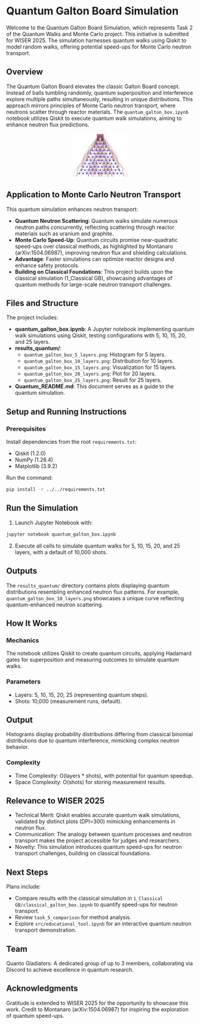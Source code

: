# Quantum Galton Board Simulation

Welcome to the Quantum Galton Board Simulation, which represents Task 2 of the Quantum Walks and Monte Carlo project. This initiative is submitted for WISER 2025. The simulation harnesses quantum walks using Qiskit to model random walks, offering potential speed-ups for Monte Carlo neutron transport.

## Overview

The Quantum Galton Board elevates the classic Galton Board concept. Instead of balls tumbling randomly, quantum superposition and interference explore multiple paths simultaneously, resulting in unique distributions. This approach mirrors principles of Monte Carlo neutron transport, where neutrons scatter through reactor materials. The `quantum_galton_box.ipynb` notebook utilizes Qiskit to execute quantum walk simulations, aiming to enhance neutron flux predictions.

<p align="center">
  <img src="Quantum_Galton_Board.png" alt="Classical Galton Board Simulation" style="width:30%; height:auto;">
</p>

## Application to Monte Carlo Neutron Transport

This quantum simulation enhances neutron transport:

- **Quantum Neutron Scattering**: Quantum walks simulate numerous neutron paths concurrently, reflecting scattering through reactor materials such as uranium and graphite.
- **Monte Carlo Speed-Up**: Quantum circuits promise near-quadratic speed-ups over classical methods, as highlighted by Montanaro (arXiv:1504.06987), improving neutron flux and shielding calculations.
- **Advantage**: Faster simulations can optimize reactor designs and enhance safety protocols.
- **Building on Classical Foundations**: This project builds upon the classical simulation (1_Classical GB), showcasing advantages of quantum methods for large-scale neutron transport challenges.

## Files and Structure

The project includes:

- **quantum_galton_box.ipynb**: A Jupyter notebook implementing quantum walk simulations using Qiskit, testing configurations with 5, 10, 15, 20, and 25 layers.
- **results_quantum/**:
  - `quantum_galton_box_5_layers.png`: Histogram for 5 layers.
  - `quantum_galton_box_10_layers.png`: Distribution for 10 layers.
  - `quantum_galton_box_15_layers.png`: Visualization for 15 layers.
  - `quantum_galton_box_20_layers.png`: Plot for 20 layers.
  - `quantum_galton_box_25_layers.png`: Result for 25 layers.
- **Quantum_README.md**: This document serves as a guide to the quantum simulation.

## Setup and Running Instructions

### Prerequisites

Install dependencies from the root `requirements.txt`:

- Qiskit (1.2.0)
- NumPy (1.26.4)
- Matplotlib (3.9.2)

Run the command:

```bash
pip install -r ../../requirements.txt
```

## Run the Simulation

1. Launch Jupyter Notebook with:
```bash
jupyter notebook quantum_galton_box.ipynb
```
2. Execute all cells to simulate quantum walks for 5, 10, 15, 20, and 25 layers, with a default of 10,000 shots.

## Outputs

The `results_quantum/` directory contains plots displaying quantum distributions resembling enhanced neutron flux patterns. For example, `quantum_galton_box_10_layers.png` showcases a unique curve reflecting quantum-enhanced neutron scattering.

## How It Works

### Mechanics

The notebook utilizes Qiskit to create quantum circuits, applying Hadamard gates for superposition and measuring outcomes to simulate quantum walks.

### Parameters

- Layers: 5, 10, 15, 20, 25 (representing quantum steps).
- Shots: 10,000 (measurement runs, default).

## Output

Histograms display probability distributions differing from classical binomial distributions due to quantum interference, mimicking complex neutron behavior.

### Complexity

- Time Complexity: O(layers * shots), with potential for quantum speedup.
- Space Complexity: O(shots) for storing measurement results.

## Relevance to WISER 2025

- Technical Merit: Qiskit enables accurate quantum walk simulations, validated by distinct plots (DPI=300) mimicking enhancements in neutron flux.
- Communication: The analogy between quantum processes and neutron transport makes the project accessible for judges and researchers.
- Novelty: This simulation introduces quantum speed-ups for neutron transport challenges, building on classical foundations.

## Next Steps

Plans include:

- Compare results with the classical simulation in `1_Classical GB/classical_galton_box.ipynb` to quantify speed-ups for neutron transport.
- Review `task_5_comparison` for method analysis.
- Explore `src/educational_tool.ipynb` for an interactive quantum neutron transport demonstration.

## Team

Quanto Gladiators: A dedicated group of up to 3 members, collaborating via Discord to achieve excellence in quantum research.

## Acknowledgments

Gratitude is extended to WISER 2025 for the opportunity to showcase this work. Credit to Montanaro (arXiv:1504.06987) for inspiring the exploration of quantum speed-ups.


